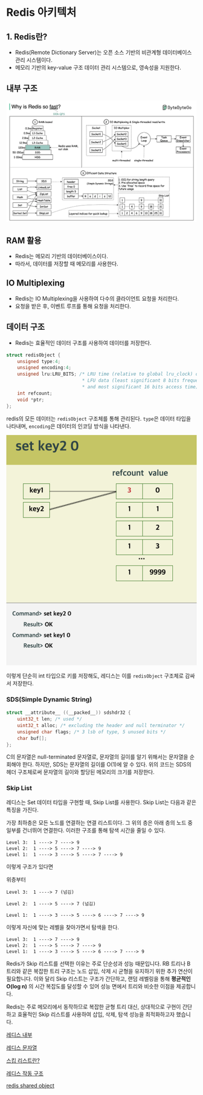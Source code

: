 # Redis 아키텍처

## 1. Redis란?

- Redis(Remote Dictionary Server)는 오픈 소스 기반의 비관계형 데이터베이스 관리 시스템이다.
- 메모리 기반의 key-value 구조 데이터 관리 시스템으로, 영속성을 지원한다.

## 내부 구조

![alt text](image-18.png)

## RAM 활용

- Redis는 메모리 기반의 데이터베이스이다.
- 따라서, 데이터를 저장할 때 메모리를 사용한다.

## IO Multiplexing

- Redis는 IO Multiplexing을 사용하여 다수의 클라이언트 요청을 처리한다.
- 요청을 받은 후, 이벤트 루프를 통해 요청을 처리한다.


## 데이터 구조

- Redis는 효율적인 데이터 구조를 사용하여 데이터를 저장한다.

```c
struct redisObject {
    unsigned type:4;
    unsigned encoding:4;
    unsigned lru:LRU_BITS; /* LRU time (relative to global lru_clock) or
                            * LFU data (least significant 8 bits frequency
                            * and most significant 16 bits access time). */
    int refcount;
    void *ptr;
};
```

redis의 모든 데이터는 `redisObject` 구조체를 통해 관리된다. `type`은 데이터 타입을 나타내며, `encoding`은 데이터의 인코딩 방식을 나타낸다.

![alt text](<CleanShot 2024-10-15 at 13.44.07.png>)

이렇게 단순히 int 타입으로 키를 저장해도, 레디스는 이를 `redisObject` 구조체로 감싸서 저장한다.

### SDS(Simple Dynamic String)

```c
struct __attribute__ ((__packed__)) sdshdr32 {
    uint32_t len; /* used */
    uint32_t alloc; /* excluding the header and null terminator */
    unsigned char flags; /* 3 lsb of type, 5 unused bits */
    char buf[];
};
```

C의 문자열은 null-terminated 문자열로, 문자열의 길이를 알기 위해서는 문자열을 순회해야 한다. 하지만, SDS는 문자열의 길이를 O(1)에 알 수 있다. 위의 코드는 SDS의 헤더 구조체로써 문자열의 길이와 할당된 메모리의 크기를 저장한다.

### Skip List

레디스는 Set 데이터 타입을 구현할 때, Skip List를 사용한다. Skip List는 다음과 같은 특징을 가진다.

가장 최하층은 모든 노드를 연결하는 연결 리스트이다. 그 위의 층은 아래 층의 노드 중 일부를 건너뛰어 연결한다. 이러한 구조를 통해 탐색 시간을 줄일 수 있다.

```
Level 3:  1 ----> 7 ----> 9
Level 2:  1 ----> 5 ----> 7 ----> 9
Level 1:  1 ----> 3 ----> 5 ----> 7 ----> 9
```
이렇게 구조가 있다면

위층부터
```
Level 3:  1 ----> 7 (넘김) 
```

```
Level 2:  1 ----> 5 ----> 7 (넘김)
```

```
Level 1:  1 ----> 3 ----> 5 ----> 6 ----> 7 ----> 9
```
이렇게 자신에 맞는 레벨을 찾아가면서 탐색을 한다.


```
Level 3:  1 ----> 7 ----> 9
Level 2:  1 ----> 5 ----> 7 ----> 9
Level 1:  1 ----> 3 ----> 5 ----> 6 ----> 7 ----> 9
```

Redis가 Skip 리스트를 선택한 이유는 주로 단순성과 성능 때문입니다. RB 트리나 B 트리와 같은 복잡한 트리 구조는 노드 삽입, 삭제 시 균형을 유지하기 위한 추가 연산이 필요합니다. 이와 달리 Skip 리스트는 구조가 간단하고, 랜덤 레벨링을 통해 **평균적인 O(log n)** 의 시간 복잡도를 달성할 수 있어 성능 면에서 트리와 비슷한 이점을 제공합니다.

Redis는 주로 메모리에서 동작하므로 복잡한 균형 트리 대신, 상대적으로 구현이 간단하고 효율적인 Skip 리스트를 사용하여 삽입, 삭제, 탐색 성능을 최적화하고자 했습니다.



[레디스 내부](ow-is-redis-made-why-is-redis-so-fast-3c5973caf313)

[레디스 문자열](https://dol9.tistory.com/204)

[스킵 리스트란?](https://ohgym.tistory.com/10)

[레디스 작동 구조](http://redisgate.jp/redis/server/redis_internal_flow.php)

[redis shared object](https://github.com/redis/redis/blob/unstable/src/server.h)

